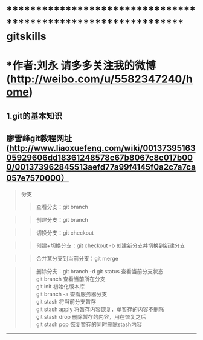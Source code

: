 ************************************************************** gitskills
============================
*作者:刘永     请多多关注我的微博(http://weibo.com/u/5582347240/home)
============================
1.git的基本知识
----------------------------
廖雪峰git教程网址(http://www.liaoxuefeng.com/wiki/0013739516305929606dd18361248578c67b8067c8c017b000/001373962845513aefd77a99f4145f0a2c7a7ca057e7570000）
--
>分支
>>查看分支：git branch

>>创建分支：git branch <name>

>>切换分支：git checkout <name>

>>创建+切换分支：git checkout -b <name> 创建新分支并切换到新建分支

>>合并某分支到当前分支：git merge <name>

>>删除分支：git branch -d <name>
git status 查看当前分支状态<br>
git branch 查看当前所在分支<br>
        git init 初始化版本库<br>
        git branch -a 查看服务器分支<br>
        git stash 将当前分支暂存<br>
        git stash apply 将暂存内容恢复，单暂存的内容不删除<br>
        git stash drop 删除暂存的内容，用在恢复之后 <br>
        git stash pop  恢复暂存的同时删除stash内容 <br>

        

**************************************************************
